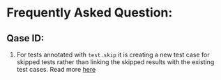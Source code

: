 # Frequently Asked Question:

## Qase ID:

1. For tests annotated with `test.skip` it is creating a new test case for skipped tests rather than linking the skipped results with the existing test cases. Read more [here](https://github.com/cskmnrpt/qase-playwright/blob/Vikas---Playwright/tests/examples/attachments/FAQ/skipped_test_results_creatng_new_test_cases.md)

